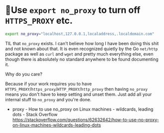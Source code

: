 # 🤦Use `export no_proxy` to turn off `HTTPS_PROXY` etc.

```sh
export no_proxy="localhost,127.0.0.1,localaddress,.localdomain.com"
```

TIL that `no_proxy` exists. I can't believe how long I have been doing this shit and not known about that. It is even recognized quietly by the Go `net/http` package as well as `curl` and `wget` and pretty much everything else, even though there is absolutely no standard anywhere to be found documenting it.

Why do you care?

Because if your work requires you to have `HTTPS_PROXY`/`https_proxy`/`HTTP_PROXY`/`http_proxy` then having `no_proxy` means you don't have to keep setting and unset them. Just add all your internal stuff to `no_proxy` and you're done.

* proxy - How to use no\_proxy on Linux machines - wildcards, leading dots - Stack Overflow  
  <https://stackoverflow.com/questions/62632642/how-to-use-no-proxy-on-linux-machines-wildcards-leading-dots>
